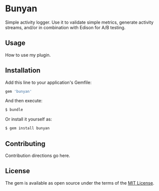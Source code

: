 # Bunyan
Simple activity logger. Use it to validate simple metrics, generate activity streams, and/or in combination with Edison for A/B testing.

## Usage
How to use my plugin.

## Installation
Add this line to your application's Gemfile:

```ruby
gem 'bunyan'
```

And then execute:
```bash
$ bundle
```

Or install it yourself as:
```bash
$ gem install bunyan
```

## Contributing
Contribution directions go here.

## License
The gem is available as open source under the terms of the [MIT License](http://opensource.org/licenses/MIT).
